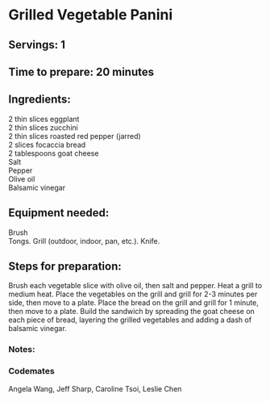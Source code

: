 # Grilled Vegetable Panini

## Servings: 1

## Time to prepare: 20 minutes

## Ingredients:
2 thin slices eggplant  
2 thin slices zucchini  
2 thin slices roasted red pepper (jarred)  
2 slices focaccia bread  
2 tablespoons goat cheese  
Salt  
Pepper  
Olive oil  
Balsamic vinegar  


## Equipment needed:
Brush  
Tongs. 
Grill (outdoor, indoor, pan, etc.). 
Knife. 

## Steps for preparation:
Brush each vegetable slice with olive oil, then salt and pepper. 
Heat a grill to medium heat. 
Place the vegetables on the grill and grill for 2-3 minutes per side, then move to a plate. 
Place the bread on the grill and grill for 1 minute, then move to a plate. 
Build the sandwich by spreading the goat cheese on each piece of bread, layering the grilled vegetables and adding a dash of balsamic vinegar. 


### Notes:



### Codemates #
Angela Wang, Jeff Sharp, Caroline Tsoi, Leslie Chen

